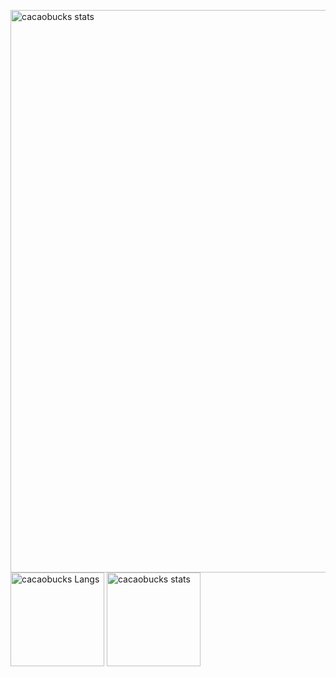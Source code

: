 <p align="left">
  <img alt="cacaobucks stats" width="900" src="https://github-profile-summary-cards.vercel.app/api/cards/profile-details?username=cacaobucks&theme=dracula" />
  <img alt="cacaobucks Langs" height="150px" src="https://github-readme-stats.vercel.app/api/top-langs/?username=cacaobucks&layout=compact&show_icons=true&theme=onedark" />
  <img alt="cacaobucks stats" height="150px" src="https://github-readme-stats.vercel.app/api?username=cacaobucks&theme=onedark&show_icons=ture"/>
</p>
